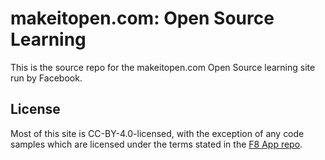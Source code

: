 # makeitopen.com: Open Source Learning
This is the source repo for the makeitopen.com Open Source learning site run by Facebook.

## License
Most of this site is CC-BY-4.0-licensed, with the exception of any code samples which are licensed under the terms stated in the [F8 App repo](https://github.com/fbsamples/f8app/blob/master/LICENSE).